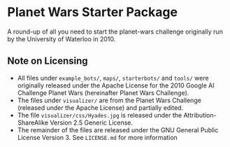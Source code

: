 # Planet Wars Starter Package
A round-up of all you need to start the planet-wars challenge originally run by the University of Waterloo in 2010.

## Note on Licensing
* All files under `example_bots/`, `maps/`, `starterbots/` and `tools/` were originally released under the Apache License for the 2010 Google AI Challenge Planet Wars (hereinafter Planet Wars Challenge).
* The files under `visualizer/` are from the Planet Wars Challenge (released under the Apache License) and partially edited.
* The file `visualizer/css/Hyades.jpg` is released under the Attribution-ShareAlike Version 2.5 Generic License.
* The remainder of the files are released under the GNU General Public License Version 3. See `LICENSE.md` for more information